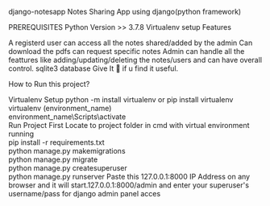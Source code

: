 django-notesapp
Notes Sharing App using django(python framework)

PREREQUISITES
Python Version >> 3.7.8
Virtualenv setup
Features

A registerd user can access all the notes shared/added by the admin
Can download the pdfs
can request specific notes
Admin can handle all the feattures like adding/updating/deleting the notes/users and can have overall control.
sqlite3 database
Give It 🌟 if u find it useful.

How to Run this project?

Virtualenv Setup
python -m install virtualenv or pip install virtualenv  
virtualenv (environment_name)  
environment_name\Scripts\activate  
Run Project
First Locate to project folder in cmd with virtual environment running  
pip install -r requirements.txt  
python manage.py makemigrations  
python manage.py migrate  
python manage.py createsuperuser  
python manage.py runserver
Paste this 127.0.0.1:8000 IP Address on any browser and it will start.127.0.0.1:8000/admin and enter your superuser's username/pass for django admin panel acces

